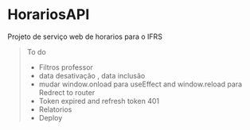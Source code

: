 # HorariosAPI
Projeto de serviço web de horarios para o IFRS

> To do
  > - Filtros professor
  > - data desativação , data inclusão
  > - mudar window.onload para useEffect and window.reload para Redrect to router
  > - Token expired and refresh token 401 
  > - Relatorios
  > - Deploy
 